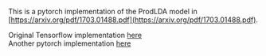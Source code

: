 This is a pytorch implementation of the ProdLDA model in [https://arxiv.org/pdf/1703.01488.pdf](https://arxiv.org/pdf/1703.01488.pdf).

Original Tensorflow implementation [here](https://github.com/akashgit/autoencoding_vi_for_topic_models)  
Another pytorch implementation [here](https://github.com/hyqneuron/pytorch-avitm)